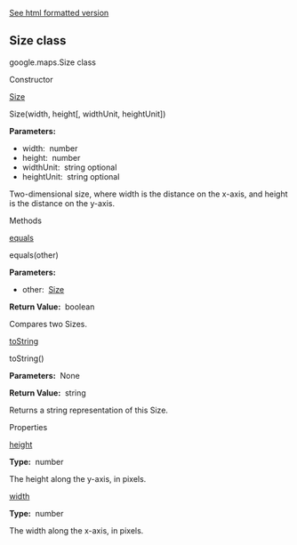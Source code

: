 [See html formatted version](https://huasofoundries.github.io/google-maps-documentation/Size.html)


Size class
----------

google.maps.Size class

Constructor

[Size](#Size.constructor)

Size(width, height\[, widthUnit, heightUnit\])

**Parameters:** 

*   width:  number
*   height:  number
*   widthUnit:  string optional
*   heightUnit:  string optional

Two-dimensional size, where width is the distance on the x-axis, and height is the distance on the y-axis.

Methods

[equals](#Size.equals)

equals(other)

**Parameters:** 

*   other:  [Size](Size.md)

**Return Value:**  boolean

Compares two Sizes.

[toString](#Size.toString)

toString()

**Parameters:**  None

**Return Value:**  string

Returns a string representation of this Size.

Properties

[height](#Size.height)

**Type:**  number

The height along the y-axis, in pixels.

[width](#Size.width)

**Type:**  number

The width along the x-axis, in pixels.